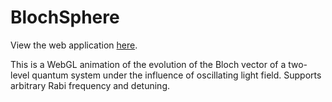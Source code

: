 # BlochSphere

View the web application [here](http://smarsh.me/BlochSphere/bloch.html).

This is a WebGL animation of the evolution of the Bloch vector of a two-level quantum system under the influence of oscillating light field. Supports arbitrary Rabi frequency and detuning.
